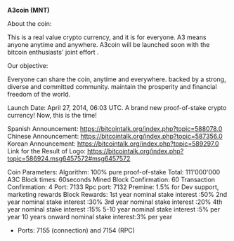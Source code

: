 **A3coin (MNT)**

About the coin:

This is a real value crypto currency, and it is for everyone.
A3 means anyone anytime and anywhere. A3coin will be launched soon with the bitcoin enthusiasts' joint effort .


Our objective:

Everyone can share the coin, anytime and everywhere.
backed by a strong, diverse and committed community.
maintain the prosperity and financial freedom of the world.



Launch Date: April 27, 2014, 06:03 UTC.
A brand new proof-of-stake crypto currency!
Now, this is the time!

Spanish Announcement: https://bitcointalk.org/index.php?topic=588078.0
Chinese Announcement: https://bitcointalk.org/index.php?topic=587356.0
Korean Announcement: https://bitcointalk.org/index.php?topic=589297.0
Link for the Result of Logo: https://bitcointalk.org/index.php?topic=586924.msg6457572#msg6457572



Coin Parameters:
Algorithm: 100% pure proof-of-stake
Total: 111'000'000 A3C
Block times: 60seconds
Mined Block Confirmation: 60
Transaction Confirmation: 4
Port: 7133
Rpc port: 7132
Premine: 1.5% for Dev support, marketing rewards
Block Rewards: 1st year nominal stake interest :50%
                             2nd year nominal stake interest :30%
                             3rd year nominal stake interest :20%
                             4th year nominal stake interest :15%
                             5-10 year nominal stake interest :5% per year
                             10 years onward nominal stake interest:3% per year

- Ports: 7155 (connection) and 7154 (RPC)

